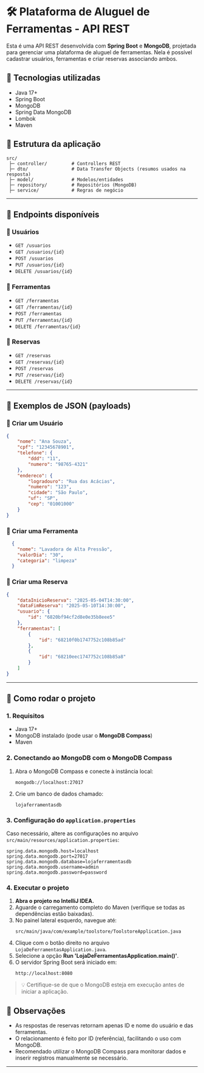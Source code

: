 # 🛠️ Plataforma de Aluguel de Ferramentas - API REST

Esta é uma API REST desenvolvida com **Spring Boot** e **MongoDB**, projetada para gerenciar uma plataforma de aluguel de ferramentas. Nela é possível cadastrar usuários, ferramentas e criar reservas associando ambos.

## 🚀 Tecnologias utilizadas

- Java 17+
- Spring Boot
- MongoDB
- Spring Data MongoDB
- Lombok
- Maven

## 📁 Estrutura da aplicação

```
src/
 ├─ controller/         # Controllers REST
 ├─ dto/                # Data Transfer Objects (resumos usados na resposta)
 ├─ model/              # Modelos/entidades
 ├─ repository/         # Repositórios (MongoDB)
 ├─ service/            # Regras de negócio
```

---

## 📌 Endpoints disponíveis

### 🔹 Usuários

- `GET /usuarios`
- `GET /usuarios/{id}`
- `POST /usuarios`
- `PUT /usuarios/{id}`
- `DELETE /usuarios/{id}`

### 🔹 Ferramentas

- `GET /ferramentas`
- `GET /ferramentas/{id}`
- `POST /ferramentas`
- `PUT /ferramentas/{id}`
- `DELETE /ferramentas/{id}`

### 🔹 Reservas

- `GET /reservas`
- `GET /reservas/{id}`
- `POST /reservas`
- `PUT /reservas/{id}`
- `DELETE /reservas/{id}`

---

## 📄 Exemplos de JSON (payloads)

### 🔸 Criar um Usuário

```json
{
	"nome": "Ana Souza",
	"cpf": "12345678901",
	"telefone": {
		"ddd": "11",
		"numero": "98765-4321"
	},
	"endereco": {
		"logradouro": "Rua das Acácias",
		"numero": "123",
		"cidade": "São Paulo",
		"uf": "SP",
		"cep": "01001000"
	}
}
```

### 🔸 Criar uma Ferramenta

```json
  {
    "nome": "Lavadora de Alta Pressão",
    "valorDia": "30",
    "categoria": "limpeza"
  }
```

### 🔸 Criar uma Reserva

```json
{
	"dataInicioReserva": "2025-05-04T14:30:00",
	"dataFimReserva": "2025-05-10T14:30:00",
	"usuario": {
		"id": "6820bf94cf2d8e0e35b8eee5"
	},
	"ferramentas": [
		{
			"id": "68210f0b1747752c108b85ad"
		},
		{
			"id": "68210eec1747752c108b85a8"
		}
	]
}
```

---

## 🧪 Como rodar o projeto

### 1. Requisitos

- Java 17+
- MongoDB instalado (pode usar o **MongoDB Compass**)
- Maven

### 2. Conectando ao MongoDB com o MongoDB Compass

1. Abra o MongoDB Compass e conecte à instância local:
   ```
   mongodb://localhost:27017
   ```
2. Crie um banco de dados chamado:
   ```
   lojaferramentasdb
   ```

### 3. Configuração do `application.properties`

Caso necessário, altere as configurações no arquivo `src/main/resources/application.properties`:

```properties
spring.data.mongodb.host=localhost
spring.data.mongodb.port=27017
spring.data.mongodb.database=lojaferramentasdb
spring.data.mongodb.username=admin
spring.data.mongodb.password=password
```

### 4. Executar o projeto

1. **Abra o projeto no IntelliJ IDEA.**
2. Aguarde o carregamento completo do Maven (verifique se todas as dependências estão baixadas).
3. No painel lateral esquerdo, navegue até:
   ```
   src/main/java/com/example/toolstore/ToolstoreApplication.java
   ```
4. Clique com o botão direito no arquivo `LojaDeFerramentasApplication.java`.
5. Selecione a opção **Run 'LojaDeFerramentasApplication.main()'**.
6. O servidor Spring Boot será iniciado em:
   ```
   http://localhost:8080
   ```

> 💡 Certifique-se de que o MongoDB esteja em execução antes de iniciar a aplicação.


## 📝 Observações

- As respostas de reservas retornam apenas ID e nome do usuário e das ferramentas.
- O relacionamento é feito por ID (referência), facilitando o uso com MongoDB.
- Recomendado utilizar o MongoDB Compass para monitorar dados e inserir registros manualmente se necessário.

---
